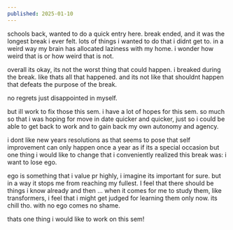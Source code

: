 ```yaml
---
published: 2025-01-10
---
```


schools back, wanted to do a quick entry here. break ended, and it was the longest break i ever felt. lots of things i wanted to do that i didnt get to. in a weird way my brain has allocated laziness with my home. i wonder how weird that is or how weird that is not. 

overall its okay, its not the worst thing that could happen. i breaked during the break. like thats all that happened. and its not like that shouldnt happen that defeats the purpose of the break. 

no regrets just disappointed in myself.

but ill work to fix those this sem. i have a lot of hopes for this sem. so much so that i was hoping for move in date quicker and quicker, just so i could be able to get back to work and to gain back my own autonomy and agency. 

i dont like new years resolutions as that seems to pose that self improvement can only happen once a year as if its a special occasion but one thing i would like to change that i conveniently realized this break was: i want to lose ego. 

ego is something that i value pr highly, i imagine its important for sure. but in a way it stops me from reaching my fullest. I feel that there should be things i know already and then ... when it comes for me to study them, like transformers, i feel that i might get judged for learning them only now. its chill tho. with no ego comes no shame.

thats one thing i would like to work on this sem!